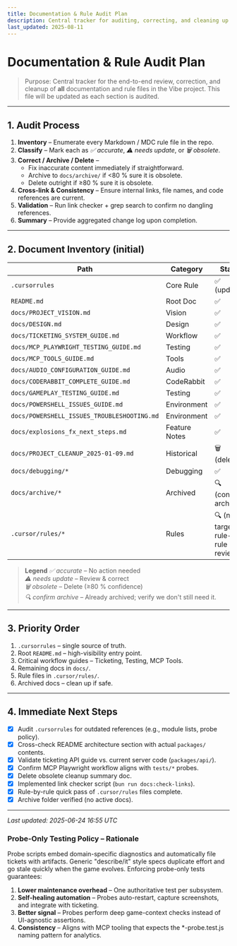 ```yaml
---
title: Documentation & Rule Audit Plan
description: Central tracker for auditing, correcting, and cleaning up all docs and rule files in Vibe.
last_updated: 2025-08-11
---
```


# Documentation & Rule Audit Plan

> Purpose: Central tracker for the end-to-end review, correction, and cleanup of **all** documentation and rule files in the Vibe project.  This file will be updated as each section is audited.

---

## 1. Audit Process

1. **Inventory** – Enumerate every Markdown / MDC rule file in the repo.
2. **Classify** – Mark each as *✅ accurate*, *⚠️ needs update*, or *🗑️ obsolete*.
3. **Correct / Archive / Delete** –
   - Fix inaccurate content immediately if straightforward.
   - Archive to `docs/archive/` if <80 % sure it is obsolete.
   - Delete outright if ≥80 % sure it is obsolete.
4. **Cross-link & Consistency** – Ensure internal links, file names, and code references are current.
5. **Validation** – Run link checker + grep search to confirm no dangling references.
6. **Summary** – Provide aggregated change log upon completion.

---

## 2. Document Inventory (initial)

| Path | Category | Status |
|------|----------|--------|
| `.cursorrules` | Core Rule | ✅ (updated) |
| `README.md` | Root Doc | ✅ |
| `docs/PROJECT_VISION.md` | Vision | ✅ |
| `docs/DESIGN.md` | Design | ✅ |
| `docs/TICKETING_SYSTEM_GUIDE.md` | Workflow | ✅ |
| `docs/MCP_PLAYWRIGHT_TESTING_GUIDE.md` | Testing | ✅ |
| `docs/MCP_TOOLS_GUIDE.md` | Tools | ✅ |
| `docs/AUDIO_CONFIGURATION_GUIDE.md` | Audio | ✅ |
| `docs/CODERABBIT_COMPLETE_GUIDE.md` | CodeRabbit | ✅ |
| `docs/GAMEPLAY_TESTING_GUIDE.md` | Testing | ✅ |
| `docs/POWERSHELL_ISSUES_GUIDE.md` | Environment | ✅ |
| `docs/POWERSHELL_ISSUES_TROUBLESHOOTING.md` | Environment | ✅ |
| `docs/explosions_fx_next_steps.md` | Feature Notes | ✅ |
| `docs/PROJECT_CLEANUP_2025-01-09.md` | Historical | 🗑️ (deleted) |
| `docs/debugging/*` | Debugging | ✅ |
| `docs/archive/*` | Archived | 🔍 (confirm archive) |
| `.cursor/rules/*` | Rules | 🔍 (needs targeted rule-by-rule review) |

> **Legend**
> *✅ accurate* – No action needed  
> *⚠️ needs update* – Review & correct  
> *🗑️ obsolete* – Delete (≥80 % confidence)  
> *🔍 confirm archive* – Already archived; verify we don't still need it.

---

## 3. Priority Order

1. `.cursorrules` – single source of truth.
2. Root `README.md` – high-visibility entry point.
3. Critical workflow guides – Ticketing, Testing, MCP Tools.
4. Remaining docs in `docs/`.
5. Rule files in `.cursor/rules/`.
6. Archived docs – clean up if safe.

---

## 4. Immediate Next Steps

- [x] Audit `.cursorrules` for outdated references (e.g., module lists, probe policy).
- [x] Cross-check README architecture section with actual `packages/` contents.
- [x] Validate ticketing API guide vs. current server code (`packages/api/`).
- [x] Confirm MCP Playwright workflow aligns with `tests/*` probes.
- [x] Delete obsolete cleanup summary doc.
- [x] Implemented link checker script (`bun run docs:check-links`).
- [x] Rule-by-rule quick pass of `.cursor/rules` files complete.
- [x] Archive folder verified (no active docs).

---

_Last updated: 2025-06-24 16:55 UTC_

### Probe-Only Testing Policy – Rationale
Probe scripts embed domain-specific diagnostics and automatically file tickets with artifacts.  Generic "describe/it" style specs duplicate effort and go stale quickly when the game evolves.  Enforcing probe-only tests guarantees:
1. **Lower maintenance overhead** – One authoritative test per subsystem.
2. **Self-healing automation** – Probes auto-restart, capture screenshots, and integrate with ticketing.
3. **Better signal** – Probes perform deep game-context checks instead of UI-agnostic assertions.
4. **Consistency** – Aligns with MCP tooling that expects the *-probe.test.js naming pattern for analytics. 